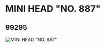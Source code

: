# MINI HEAD "NO. 887"
## 99295
![MINI HEAD "NO. 887"](https://lc-www-live-s.legocdn.com/media/bricks/5/2/4649945.jpg)